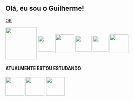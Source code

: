 <h2> Olá, eu sou o Guilherme!</h2>

<a href = "https://github.com/guilhermenascdecarv/guilhermenascdecarv/"> OK </a>

<div style = "display: inline-block;">
  <img align="center" heigth="100" width="100" src="https://cdn.jsdelivr.net/gh/devicons/devicon/icons/linux/linux-original.svg"/>
  <img align="center" heigth="40" width="50" src="https://cdn.jsdelivr.net/gh/devicons/devicon/icons/javascript/javascript-original.svg"/>
  <img align="center" heigth="50" width="60" src="https://cdn.jsdelivr.net/gh/devicons/devicon/icons/bootstrap/bootstrap-original.svg"/>
  <img align="center" heigth="40" width="50" src="https://cdn.jsdelivr.net/gh/devicons/devicon/icons/html5/html5-original.svg"/>
  <img align="center" heigth="40" width="50" src="https://cdn.jsdelivr.net/gh/devicons/devicon/icons/css3/css3-original.svg"/>
  <img align="center" heigth="50" width="60" src="https://cdn.jsdelivr.net/gh/devicons/devicon/icons/wordpress/wordpress-original.svg"/>
</div>
<br>
  <h4>ATUALMENTE ESTOU ESTUDANDO</h4>
<div style = "display: inline-block;">
  <img align="center" heigth="50" width="60" src="https://cdn.jsdelivr.net/gh/devicons/devicon/icons/react/react-original-wordmark.svg" />
  <img align="center" heigth="50" width="60" src="https://cdn.jsdelivr.net/gh/devicons/devicon/icons/php/php-original.svg"/>
  <img align="center" heigth="50" width="60" src="https://cdn.jsdelivr.net/gh/devicons/devicon/icons/mysql/mysql-original-wordmark.svg" />
</div>


<!--
**guilhermenascdecarv/guilhermenascdecarv** is a ✨ _special_ ✨ repository because its `README.md` (this file) appears on your GitHub profile.

Here are some ideas to get you started:
  
- 🌱 Estudando React.js
- 👯 I’m looking to collaborate on ...
- 🤔 I’m looking for help with ...
- 💬 Ask me about ...
- 📫 How to reach me: ...
- 😄 Pronouns: ele/dele
- ⚡ Fun fact: ...

<div style = "display: inline-block;">
<img height="180" src="https://github-readme-stats.vercel.app/api?username=guilhermenascdecarv&theme=blue-green">
<img height="180" src="https://github-readme-stats.vercel.app/api/top-langs/?username=guilhermenascdecarv&theme=blue-green">
</div>

https://github-readme-stats.vercel.app/api/top-langs/?username={username}&theme=blue-green
https://github-readme-stats.vercel.app/api?username={username}&theme=blue-green

	https://img.shields.io/badge/website-000000?style=for-the-badge&logo=About.me&logoColor=white
  https://img.shields.io/badge/LinkedIn-0077B5?style=for-the-badge&logo=linkedin&logoColor=white
  https://img.shields.io/badge/Netlify-00C7B7?style=for-the-badge&logo=netlify&logoColor=white
-->
